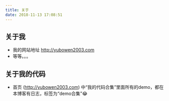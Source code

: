 ```yaml
---
title: 关于
date: 2018-11-13 17:08:51
---
```


## 关于我
- 我的网站地址 http://yubowen2003.com
- 等等。。。

## 关于我的代码
- 首页 (http://yubowen2003.com) 中“我的代码合集”里面所有的demo，都在本博客有日志，标签为“demo合集”😂